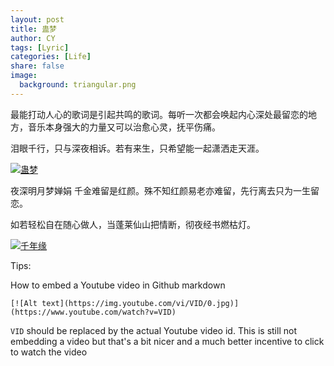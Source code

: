```yaml
---
layout: post            
title: 蛊梦                         
author: CY                            
tags: [Lyric]                                      
categories: [Life]                          
share: false                              
image:                                      
  background: triangular.png   
---
```




最能打动人心的歌词是引起共鸣的歌词。每听一次都会唤起内心深处最留恋的地方，音乐本身强大的力量又可以治愈心灵，抚平伤痛。               

泪眼千行，只与深夜相诉。若有来生，只希望能一起潇洒走天涯。            



[![蛊梦](https://img.youtube.com/vi/UntwOY2CVX4/0.jpg)](https://www.youtube.com/watch?v=UntwOY2CVX4)



夜深明月梦婵娟 千金难留是红颜。殊不知红颜易老亦难留，先行离去只为一生留恋。

如若轻松自在随心做人，当蓬莱仙山把情断，彻夜经书燃枯灯。



[![千年缘](https://img.youtube.com/vi/erLgOwhzF1I&index=1&list=RDerLgOwhzF1I/0.jpg)](https://www.youtube.com/watch?v=erLgOwhzF1I&index=1&list=RDerLgOwhzF1I)



Tips: 

How to embed a Youtube video in Github markdown

```
[![Alt text](https://img.youtube.com/vi/VID/0.jpg)](https://www.youtube.com/watch?v=VID)
```
`VID` should be replaced by the actual Youtube video id. This is still not embedding a video but that's a bit nicer and a much better incentive to click to watch the video      
